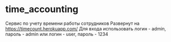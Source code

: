 # time_accounting
Сервис по учету времени работы сотрудников
Развернут на https://timecount.herokuapp.com/
Для входа использовать логин - admin, пароль - admin или логин - user, пароль - 1234
